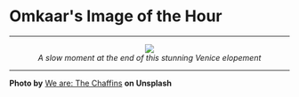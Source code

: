 # Omkaar's Image of the Hour

---

<div align="center">

<a href="https://unsplash.com/photos/couple-embraces-in-front-of-a-sunset-over-water-v0y5TcU6ZFs">
  <img src="https://images.unsplash.com/photo-1748367961459-df3182feae2d?crop=entropy&cs=tinysrgb&fit=max&fm=jpg&ixid=M3w3NjA2Nzh8MHwxfHJhbmRvbXx8fHx8fHx8fDE3NDk4Mzc2MDB8&ixlib=rb-4.1.0&q=80&w=1080" style="max-width:100%; height:auto;">
</a>

<br>
<i>A slow moment at the end of this stunning Venice elopement</i>

</div>

---

**Photo by** [We are: The Chaffins](https://unsplash.com/@thechaffins) **on Unsplash**
